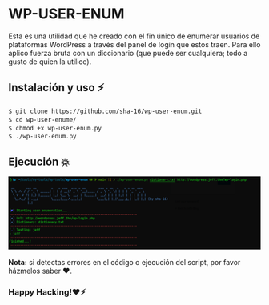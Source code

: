 # WP-USER-ENUM
Esta es una utilidad que he creado con el fin único de enumerar usuarios de plataformas WordPress a través del panel de login que estos traen.
Para ello aplico fuerza bruta con un diccionario (que puede ser cualquiera; todo a gusto de quien la utilice).

## Instalación y uso ⚡
```bash
$ git clone https://github.com/sha-16/wp-user-enum.git
$ cd wp-user-enume/
$ chmod +x wp-user-enum.py
$ ./wp-user-enum.py
```

## Ejecución 💥
![](img/wp-user-enum-poc.png)

**Nota:** si detectas errores en el código o ejecución del script, por favor házmelos saber ❤. 

### Happy Hacking!❤⚡
